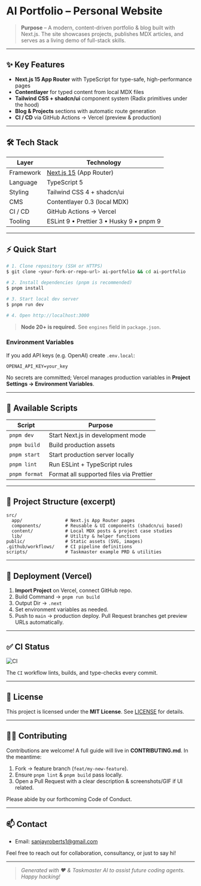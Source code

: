 # AI Portfolio – Personal Website

> **Purpose** – A modern, content-driven portfolio & blog built with Next.js.  The site showcases projects, publishes MDX articles, and serves as a living demo of full-stack skills.

---

## ✨ Key Features

- **Next.js 15 App Router** with TypeScript for type-safe, high-performance pages
- **Contentlayer** for typed content from local MDX files
- **Tailwind CSS + shadcn/ui** component system (Radix primitives under the hood)
- **Blog & Projects** sections with automatic route generation
- **CI / CD** via GitHub Actions → Vercel (preview & production)

---

## 🛠️ Tech Stack

| Layer | Technology |
|-------|------------|
| Framework | [Next.js 15](https://nextjs.org/) (App Router) |
| Language  | TypeScript 5 |
| Styling   | Tailwind CSS 4 + shadcn/ui |
| CMS       | Contentlayer 0.3 (local MDX) |
| CI / CD   | GitHub Actions → Vercel |
| Tooling   | ESLint 9 • Prettier 3 • Husky 9 • pnpm 9 |

---

## ⚡ Quick Start

```bash
# 1. Clone repository (SSH or HTTPS)
$ git clone <your-fork-or-repo-url> ai-portfolio && cd ai-portfolio

# 2. Install dependencies (pnpm is recommended)
$ pnpm install

# 3. Start local dev server
$ pnpm run dev

# 4. Open http://localhost:3000
```

> **Node 20+ is required.** See `engines` field in `package.json`.

### Environment Variables

If you add API keys (e.g. OpenAI) create `.env.local`:

```
OPENAI_API_KEY=your_key
```

No secrets are committed; Vercel manages production variables in **Project Settings → Environment Variables**.

---

## 📜 Available Scripts

| Script | Purpose |
|--------|---------|
| `pnpm dev`   | Start Next.js in development mode |
| `pnpm build` | Build production assets |
| `pnpm start` | Start production server locally |
| `pnpm lint`  | Run ESLint + TypeScript rules |
| `pnpm format`| Format all supported files via Prettier |

---

## 📂 Project Structure (excerpt)

```
src/
  app/                # Next.js App Router pages
  components/         # Reusable & UI components (shadcn/ui based)
  content/            # Local MDX posts & project case studies
  lib/                # Utility & helper functions
public/               # Static assets (SVG, images)
.github/workflows/    # CI pipeline definitions
scripts/              # Taskmaster example PRD & utilities
```

---

## 🚀 Deployment (Vercel)

1. **Import Project** on Vercel, connect GitHub repo.
2. Build Command → `pnpm run build`
3. Output Dir → `.next`
4. Set environment variables as needed.
5. Push to `main` → production deploy.  Pull Request branches get preview URLs automatically.

---

## ✅ CI Status

![CI](https://github.com/<your-github-username>/ai-portfolio/actions/workflows/ci.yml/badge.svg)

The `CI` workflow lints, builds, and type-checks every commit.

---

## 📄 License

This project is licensed under the **MIT License**.  See [LICENSE](LICENSE) for details.

---

## 🙋‍♂️ Contributing

Contributions are welcome!  A full guide will live in **CONTRIBUTING.md**.  In the meantime:

1. Fork → feature branch (`feat/my-new-feature`).
2. Ensure `pnpm lint` & `pnpm build` pass locally.
3. Open a Pull Request with a clear description & screenshots/GIF if UI related.

Please abide by our forthcoming Code of Conduct.

---

## 📫 Contact

- Email: sanjayroberts1@gmail.com

Feel free to reach out for collaboration, consultancy, or just to say hi!

---

> _Generated with ❤️ & Taskmaster AI to assist future coding agents.  Happy hacking!_